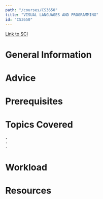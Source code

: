 ```yaml
---
path: "/courses/CS3650"
title: "VISUAL LANGUAGES AND PROGRAMMING"
id: "CS3650"
---
```


[Link to SCI]("http://courses.sci.pitt.edu/courses/courses/view/CS-3650")

# General Information

# Advice

# Prerequisites

<!-- PREREQ_REPLACEMENT (Do not remove) -->

<!-- END PREREQ_REPLACEMENT (Do not remove) -->

# Topics Covered

    -
    -
    -

# Workload

<!-- TESTIMONIALS
# Testimonials
This gets replaced with Gatsby, its
data comes from Google Sheets for easier
editing!
-->

# Resources
